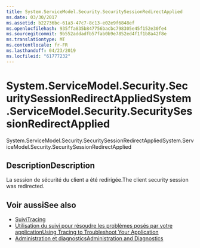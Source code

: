 ```yaml
---
title: System.ServiceModel.Security.SecuritySessionRedirectApplied
ms.date: 03/30/2017
ms.assetid: b22736bc-61a3-47c7-8c13-e02e9f6848ef
ms.openlocfilehash: 935ffa835b847756bacbc798305e45f152e30fe4
ms.sourcegitcommit: 9b552addadfb57fab0b9e7852ed4f1f1b8a42f8e
ms.translationtype: MT
ms.contentlocale: fr-FR
ms.lasthandoff: 04/23/2019
ms.locfileid: "61777232"
---
```

# <a name="systemservicemodelsecuritysecuritysessionredirectapplied"></a><span data-ttu-id="7637d-102">System.ServiceModel.Security.SecuritySessionRedirectApplied</span><span class="sxs-lookup"><span data-stu-id="7637d-102">System.ServiceModel.Security.SecuritySessionRedirectApplied</span></span>
<span data-ttu-id="7637d-103">System.ServiceModel.Security.SecuritySessionRedirectApplied</span><span class="sxs-lookup"><span data-stu-id="7637d-103">System.ServiceModel.Security.SecuritySessionRedirectApplied</span></span>  
  
## <a name="description"></a><span data-ttu-id="7637d-104">Description</span><span class="sxs-lookup"><span data-stu-id="7637d-104">Description</span></span>  
 <span data-ttu-id="7637d-105">La session de sécurité du client a été redirigée.</span><span class="sxs-lookup"><span data-stu-id="7637d-105">The client security session was redirected.</span></span>  
  
## <a name="see-also"></a><span data-ttu-id="7637d-106">Voir aussi</span><span class="sxs-lookup"><span data-stu-id="7637d-106">See also</span></span>

- [<span data-ttu-id="7637d-107">Suivi</span><span class="sxs-lookup"><span data-stu-id="7637d-107">Tracing</span></span>](../../../../../docs/framework/wcf/diagnostics/tracing/index.md)
- [<span data-ttu-id="7637d-108">Utilisation du suivi pour résoudre les problèmes posés par votre application</span><span class="sxs-lookup"><span data-stu-id="7637d-108">Using Tracing to Troubleshoot Your Application</span></span>](../../../../../docs/framework/wcf/diagnostics/tracing/using-tracing-to-troubleshoot-your-application.md)
- [<span data-ttu-id="7637d-109">Administration et diagnostics</span><span class="sxs-lookup"><span data-stu-id="7637d-109">Administration and Diagnostics</span></span>](../../../../../docs/framework/wcf/diagnostics/index.md)
